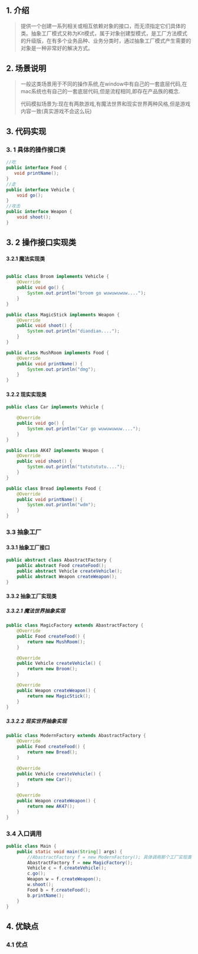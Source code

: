 ## 1. 介绍

>  提供一个创建一系列相关或相互依赖对象的接口，而无须指定它们具体的类。抽象工厂模式又称为Kit模式，属于对象创建型模式，是工厂方法模式的升级版，在有多个业务品种、业务分类时，通过抽象工厂模式产生需要的对象是一种非常好的解决方式。

## 2. 场景说明

> 一般这类场景用于不同的操作系统,在window中有自己的一套底层代码,在mac系统也有自己的一套底层代码,但是流程相同,即存在产品族的概念.
>
> 代码模拟场景为:现在有两款游戏,有魔法世界和现实世界两种风格,但是游戏内容一致(真实游戏不会这么玩)

## 3. 代码实现

### 3. 1 具体的操作接口类

```java
//吃
public interface Food {
   void printName();
}
//走
public interface Vehicle {
    void go();
}
//攻击
public interface Weapon {
    void shoot();
}
```

## 3. 2 操作接口实现类

#### 3.2.1 魔法实现类

```java

public class Broom implements Vehicle {
    @Override
    public void go() {
        System.out.println("broom go wuwuwuwuw....");
    }
}

public class MagicStick implements Weapon {
    @Override
    public void shoot() {
        System.out.println("diandian....");
    }
}

public class MushRoom implements Food {
    @Override
    public void printName() {
        System.out.println("dmg");
    }
}
```

#### 3.2.2 现实实现类

```java
public class Car implements Vehicle {

    @Override
    public void go() {
        System.out.println("Car go wuwuwuwuw....");
    }
}

public class AK47 implements Weapon {
    @Override
    public void shoot() {
        System.out.println("tututututu....");
    }
}

public class Bread implements Food {
    @Override
    public void printName() {
        System.out.println("wdm");
    }
}

```

### 3.3  抽象工厂

#### 3.3.1 抽象工厂接口

```java
public abstract class AbastractFactory {
    public abstract Food createFood();
    public abstract Vehicle createVehicle();
    public abstract Weapon createWeapon();
}
```

#### 3.3.2 抽象工厂实现类

##### 3.3.2.1 魔法世界抽象实现

```java
public class MagicFactory extends AbastractFactory {
    @Override
    public Food createFood() {
        return new MushRoom();
    }

    @Override
    public Vehicle createVehicle() {
        return new Broom();
    }

    @Override
    public Weapon createWeapon() {
        return new MagicStick();
    }
}
```

##### 3.3.2.2 现实世界抽象实现

```java
public class ModernFactory extends AbastractFactory {
    @Override
    public Food createFood() {
        return new Bread();
    }

    @Override
    public Vehicle createVehicle() {
        return new Car();
    }

    @Override
    public Weapon createWeapon() {
        return new AK47();
    }
}
```

### 3.4 入口调用

```java
public class Main {
    public static void main(String[] args) {
        //AbastractFactory f = new ModernFactory(); 具体调用那个工厂实现类可以在配置文件中写清楚
        AbastractFactory f = new MagicFactory();
        Vehicle c = f.createVehicle();
        c.go();
        Weapon w = f.createWeapon();
        w.shoot();
        Food b = f.createFood();
        b.printName();
    }
}
```

## 4. 优缺点

### 4.1 优点
